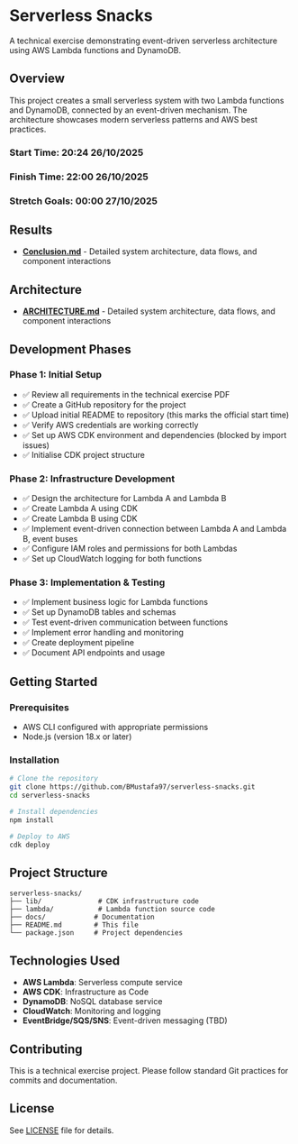 # Serverless Snacks

A technical exercise demonstrating event-driven serverless architecture using AWS Lambda functions and DynamoDB.

## Overview

This project creates a small serverless system with two Lambda functions and DynamoDB, connected by an event-driven mechanism. The architecture showcases modern serverless patterns and AWS best practices.

### Start Time: 20:24 26/10/2025
### Finish Time: 22:00 26/10/2025
### Stretch Goals: 00:00 27/10/2025

## Results

- **[Conclusion.md](./docs/Conclusion.MD)** - Detailed system architecture, data flows, and component interactions

## Architecture

- **[ARCHITECTURE.md](./docs/ARCHITECTURE.md)** - Detailed system architecture, data flows, and component interactions

## Development Phases

### Phase 1: Initial Setup

- ✅ Review all requirements in the technical exercise PDF
- ✅ Create a GitHub repository for the project
- ✅ Upload initial README to repository (this marks the official start time)
- ✅ Verify AWS credentials are working correctly
- ✅ Set up AWS CDK environment and dependencies (blocked by import issues)
- ✅ Initialise CDK project structure

### Phase 2: Infrastructure Development

- ✅ Design the architecture for Lambda A and Lambda B
- ✅ Create Lambda A using CDK
- ✅ Create Lambda B using CDK
- ✅ Implement event-driven connection between Lambda A and Lambda B, event buses
- ✅ Configure IAM roles and permissions for both Lambdas
- ✅  Set up CloudWatch logging for both functions

### Phase 3: Implementation & Testing

- ✅ Implement business logic for Lambda functions
- ✅ Set up DynamoDB tables and schemas
- ✅ Test event-driven communication between functions
- ✅ Implement error handling and monitoring
- ✅ Create deployment pipeline
- ✅  Document API endpoints and usage

## Getting Started

### Prerequisites

- AWS CLI configured with appropriate permissions
- Node.js (version 18.x or later)

### Installation

```bash
# Clone the repository
git clone https://github.com/BMustafa97/serverless-snacks.git
cd serverless-snacks

# Install dependencies
npm install

# Deploy to AWS
cdk deploy
```

## Project Structure

```
serverless-snacks/
├── lib/              # CDK infrastructure code
├── lambda/           # Lambda function source code
├── docs/            # Documentation
├── README.md        # This file
└── package.json     # Project dependencies
```

## Technologies Used

- **AWS Lambda**: Serverless compute service
- **AWS CDK**: Infrastructure as Code
- **DynamoDB**: NoSQL database service
- **CloudWatch**: Monitoring and logging
- **EventBridge/SQS/SNS**: Event-driven messaging (TBD)

## Contributing

This is a technical exercise project. Please follow standard Git practices for commits and documentation.

## License

See [LICENSE](LICENSE) file for details.